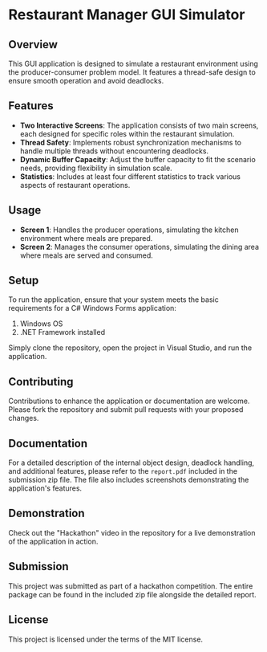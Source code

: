 # Restaurant Manager GUI Simulator

## Overview
This GUI application is designed to simulate a restaurant environment using the producer-consumer problem model. It features a thread-safe design to ensure smooth operation and avoid deadlocks.

## Features
- **Two Interactive Screens**: The application consists of two main screens, each designed for specific roles within the restaurant simulation.
- **Thread Safety**: Implements robust synchronization mechanisms to handle multiple threads without encountering deadlocks.
- **Dynamic Buffer Capacity**: Adjust the buffer capacity to fit the scenario needs, providing flexibility in simulation scale.
- **Statistics**: Includes at least four different statistics to track various aspects of restaurant operations.

## Usage
- **Screen 1**: Handles the producer operations, simulating the kitchen environment where meals are prepared.
- **Screen 2**: Manages the consumer operations, simulating the dining area where meals are served and consumed.

## Setup
To run the application, ensure that your system meets the basic requirements for a C# Windows Forms application:
1. Windows OS
2. .NET Framework installed

Simply clone the repository, open the project in Visual Studio, and run the application.

## Contributing
Contributions to enhance the application or documentation are welcome. Please fork the repository and submit pull requests with your proposed changes.

## Documentation
For a detailed description of the internal object design, deadlock handling, and additional features, please refer to the `report.pdf` included in the submission zip file. The file also includes screenshots demonstrating the application's features.

## Demonstration
Check out the "Hackathon" video in the repository for a live demonstration of the application in action.

## Submission
This project was submitted as part of a hackathon competition. The entire package can be found in the included zip file alongside the detailed report.

## License
This project is licensed under the terms of the MIT license.

